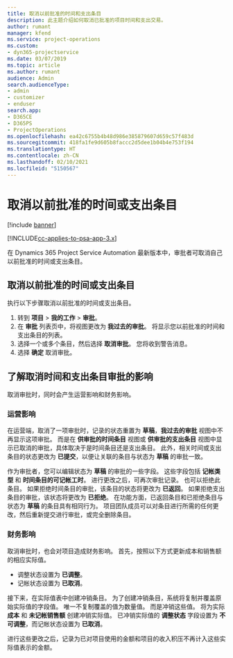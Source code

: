 ```yaml
---
title: 取消以前批准的时间和支出条目
description: 此主题介绍如何取消已批准的项目时间和支出交易。
author: rumant
manager: kfend
ms.service: project-operations
ms.custom:
- dyn365-projectservice
ms.date: 03/07/2019
ms.topic: article
ms.author: rumant
audience: Admin
search.audienceType:
- admin
- customizer
- enduser
search.app:
- D365CE
- D365PS
- ProjectOperations
ms.openlocfilehash: ea42c6755b4b48d986e385879607d659c57f483d
ms.sourcegitcommit: 418fa1fe9d605b8faccc2d5dee1b04b4e753f194
ms.translationtype: HT
ms.contentlocale: zh-CN
ms.lasthandoff: 02/10/2021
ms.locfileid: "5150567"
---
```

# <a name="cancel-previously-approved-time-or-expense-entries"></a>取消以前批准的时间或支出条目

[!include [banner](../includes/psa-now-project-operations.md)]

[!INCLUDE[cc-applies-to-psa-app-3.x](../includes/cc-applies-to-psa-app-3x.md)]

在 Dynamics 365 Project Service Automation 最新版本中，审批者可取消自己以前批准的时间或支出条目。

## <a name="cancel-a-previously-approved-time-or-expense-entry"></a>取消以前批准的时间或支出条目

执行以下步骤取消以前批准的时间或支出条目。

1. 转到 **项目** \> **我的工作** \> **审批**。
2. 在 **审批** 列表页中，将视图更改为 **我过去的审批**。 将显示您以前批准的时间和支出条目的列表。
3. 选择一个或多个条目，然后选择 **取消审批**。 您将收到警告消息。
4. 选择 **确定** 取消审批。

## <a name="understand-the-impact-of-canceling-a-time-or-expense-entry-approval"></a>了解取消时间和支出条目审批的影响

取消审批时，同时会产生运营影响和财务影响。

### <a name="operational-impact"></a>运营影响

在运营端，取消了一项审批时，记录的状态重置为 **草稿**，**我过去的审批** 视图中不再显示这项审批。 而是在 **供审批的时间条目** 视图或 **供审批的支出条目** 视图中显示已取消的审批，具体取决于是时间条目还是支出条目。 此外，相关时间或支出条目的状态更改为 **已提交**，以便让关联的条目与状态为 **草稿** 的审批一致。

作为审批者，您可以编辑状态为 **草稿** 的审批的一些字段。 这些字段包括 **记帐类型** 和 **时间条目的可记帐工时**。 进行更改之后，可再次审批记录。 也可以拒绝此条目。 如果拒绝时间条目的审批，该条目的状态将更改为 **已返回**。 如果拒绝支出条目的审批，该状态将更改为 **已拒绝**。 在功能方面，已返回条目和已拒绝条目与状态为 **草稿** 的条目具有相同行为。 项目团队成员可以对条目进行所需的任何更改，然后重新提交进行审批，或完全删除条目。

### <a name="financial-impact"></a>财务影响

取消审批时，也会对项目造成财务影响。 首先，按照以下方式更新成本和销售额的相应实际值。

- 调整状态设置为 **已调整**。
- 记帐状态设置为 **已取消**。

接下来，在实际值表中创建冲销条目。 为了创建冲销条目，系统将复制并覆盖原始实际值的字段值。 唯一不复制覆盖的值为数量值。 而是冲销这些值。 将为实际 **成本** 和 **未记帐销售额** 创建冲销实际值。 已冲销实际值的 **调整状态** 字段设置为 **不可调整**，而记帐状态设置为 **已取消**。

进行这些更改之后，记录为已对项目使用的金额和项目的收入积压不再计入这些实际值表示的金额。
